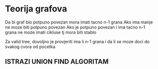 # Teorija grafova

Da bi graf bio potpuno povezan mora imati tacno n-1 grana
Ako ima manje ne moze biti potpuno povezan
Ako je potpuno povezan i ima tacno n-1 grana ne moze imati cikluse tj mora biti stablo

Za valid tree, dovoljno je provjeriti ima li n-1 grana i da li se moze doci do svakog cvora
od pocetka

## ISTRAZI UNION FIND ALGORITAM
